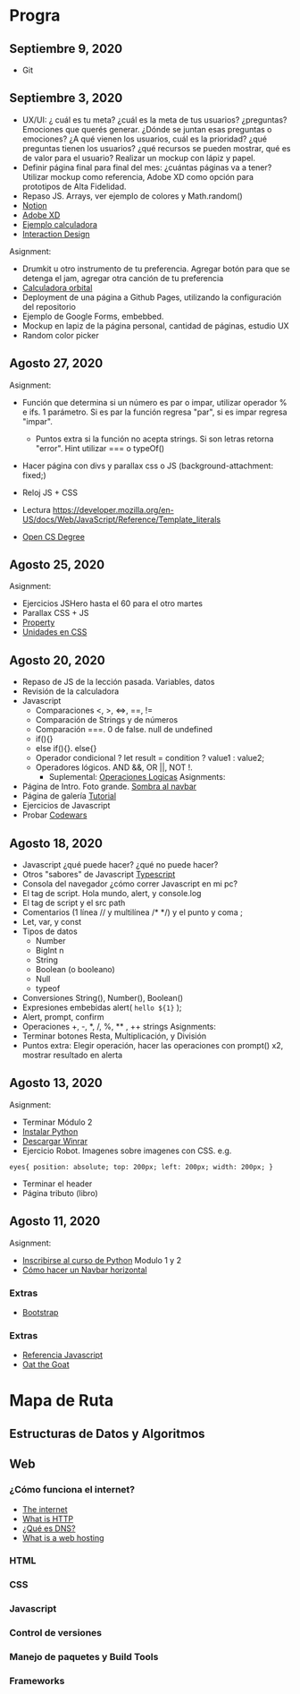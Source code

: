 # Progra
## Septiembre 9, 2020
- Git
## Septiembre 3, 2020
- UX/UI: ¿ cuál es tu meta? ¿cuál es la meta de tus usuarios? ¿preguntas? Emociones que querés generar. ¿Dónde se juntan esas preguntas o emociones? ¿A qué vienen los usuarios, cuál es la prioridad? ¿qué preguntas tienen los usuarios? ¿qué recursos se pueden mostrar, qué es de valor para el usuario? Realizar un mockup con lápiz y papel.
- Definir página final para final del mes: ¿cuántas páginas va a tener? Utilizar mockup como referencia, Adobe XD como opción para prototipos de Alta Fidelidad.
- Repaso JS. Arrays, ver ejemplo de colores y Math.random()
- [Notion](https://www.notion.so/pricing)
- [Adobe XD](https://www.adobe.com/products/xd.html)
- [Ejemplo calculadora](https://keisan.casio.com/exec/system/1224665242)
- [Interaction Design](https://www.interaction-design.org/)

Asignment:
- Drumkit u otro instrumento de tu preferencia. Agregar botón para que se detenga el jam, agregar otra canción de tu preferencia
- [Calculadora orbital](https://byjus.com/orbital-speed-formula/)
- Deployment de una página a Github Pages, utilizando la configuración del repositorio
- Ejemplo de Google Forms, embebbed.
- Mockup en lapiz de la página personal, cantidad de páginas, estudio UX
- Random color picker

## Agosto 27, 2020
Asignment:
- Función que determina si un número es par o impar, utilizar operador % e ifs. 1 parámetro. Si es par la función regresa "par", si es impar regresa "impar".
  - Puntos extra si la función no acepta strings. Si son letras retorna "error". Hint utilizar === o typeOf()
- Hacer página con divs y parallax css o JS (background-attachment: fixed;)
- Reloj JS + CSS
- Lectura https://developer.mozilla.org/en-US/docs/Web/JavaScript/Reference/Template_literals

- [Open CS Degree](https://github.com/ForrestKnight/open-source-cs-python)

## Agosto 25, 2020
Asignment: 
- Ejercicios JSHero hasta el 60 para el otro martes
- Parallax CSS + JS
- [Property](https://www.w3schools.com/cssref/css3_pr_transform.asp)
- [Unidades en CSS](https://www.w3schools.com/CSSref/css_units.asp)

## Agosto 20, 2020
- Repaso de JS de la lección pasada. Variables, datos
- Revisión de la calculadora
- Javascript
  - Comparaciones <, >, <=>, ==, !=
  - Comparación de Strings y de números
  - Comparación ===. 0 de false. null de undefined
  - if(){}
  - else if(){}. else{}
  - Operador condicional ? let result = condition ? value1 : value2;
  - Operadores lógicos. AND &&, OR ||, NOT !.
    - Suplemental: [Operaciones Logicas](https://espaciotecnologico.co/operaciones-logicas/)
Asignments:
- Página de Intro. Foto grande. [Sombra al navbar](https://www.w3schools.com/csS/css3_shadows.asp)
- Página de galería [Tutorial](https://www.w3schools.com/howto/howto_css_image_grid_responsive.asp)
- Ejercicios de Javascript
- Probar [Codewars](https://www.codewars.com/)

## Agosto 18, 2020
- Javascript ¿qué puede hacer? ¿qué no puede hacer?
- Otros "sabores" de Javascript [Typescript](https://www.typescriptlang.org/)
- Consola del navegador ¿cómo correr Javascript en mi pc? 
- El tag de script. Hola mundo, alert, y console.log
- El tag de script y el src path
- Comentarios (1 línea // y multilínea /* */) y el punto y coma ;
- Let, var, y const
- Tipos de datos
  - Number
  - BigInt n
  - String
  - Boolean (o booleano)
  - Null
  - typeof
- Conversiones String(), Number(), Boolean()
- Expresiones embebidas alert( `hello ${1}` );
- Alert, prompt, confirm
- Operaciones +, -, *, /, %, ** , ++ strings
Asignments:
- Terminar botones Resta, Multiplicación, y División
- Puntos extra: Elegir operación, hacer las operaciones con prompt() x2, mostrar resultado en alerta

## Agosto 13, 2020
Asignment:
- Terminar Módulo 2
- [Instalar Python](https://www.python.org/downloads/)
- [Descargar Winrar](https://www.winrar.es/descargas)
- Ejercicio Robot. Imagenes sobre imagenes con CSS. e.g.

``
  eyes{
          position: absolute;
          top: 200px;
          left: 200px;
          width: 200px;
      }
``
 
- Terminar el header
- Página tributo (libro)

## Agosto 11, 2020
Asignment:
- [Inscribirse al curso de Python](https://edube.org/study/pe1) Modulo 1 y 2
- [Cómo hacer un Navbar horizontal](https://www.w3schools.com/Css/css_navbar.asp)
### Extras
- [Bootstrap](https://getbootstrap.com/docs/4.5/examples/) 


### Extras
- [Referencia Javascript](https://developer.mozilla.org/en-US/docs/Web/JavaScript/Reference)
- [Oat the Goat](http://www.oatthegoat.co.nz/)

# Mapa de Ruta
## Estructuras de Datos y Algoritmos

## Web
### ¿Cómo funciona el internet?
- [The internet](https://web.stanford.edu/class/msande91si/www-spr04/readings/week1/InternetWhitepaper.htm)
- [What is HTTP](https://www.w3schools.com/whatis/whatis_http.asp)
- [¿Qué es DNS?](https://www.cloudflare.com/es-es/learning/dns/what-is-dns/)
- [What is a web hosting](https://www.website.com/beginnerguide/webhosting/6/1/what-is-web-hosting?.ws)

### HTML
### CSS
### Javascript
### Control de versiones
### Manejo de paquetes y Build Tools
### Frameworks

